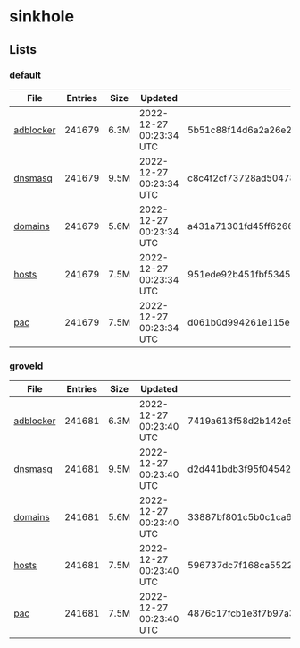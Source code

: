 # sinkhole

## Lists

### default

|File|Entries|Size|Updated|Hash|
|-|-|-|-|-|
|[adblocker](https://raw.githubusercontent.com/groveld/sinkhole/lists/default/adblocker.txt)|241679|6.3M|2022-12-27 00:23:34 UTC|5b51c88f14d6a2a26e2eb9046d188ecd4f7dcb4ab148ffe410f4c8095efe9a92|
|[dnsmasq](https://raw.githubusercontent.com/groveld/sinkhole/lists/default/dnsmasq.txt)|241679|9.5M|2022-12-27 00:23:34 UTC|c8c4f2cf73728ad504782b200f4c98339d9fd297049f581ac628ee12f9676da7|
|[domains](https://raw.githubusercontent.com/groveld/sinkhole/lists/default/domains.txt)|241679|5.6M|2022-12-27 00:23:34 UTC|a431a71301fd45ff6266a936d5792691e67221132590133532866fa4969eeafe|
|[hosts](https://raw.githubusercontent.com/groveld/sinkhole/lists/default/hosts.txt)|241679|7.5M|2022-12-27 00:23:34 UTC|951ede92b451fbf53458a37ef5b0127907641e6614c9139ceca9401d4ba0a454|
|[pac](https://raw.githubusercontent.com/groveld/sinkhole/lists/default/pac.txt)|241679|7.5M|2022-12-27 00:23:34 UTC|d061b0d994261e115e178f74aa02eb2dfd29b2fc4ecb706939b9127a54c38a68|

### groveld

|File|Entries|Size|Updated|Hash|
|-|-|-|-|-|
|[adblocker](https://raw.githubusercontent.com/groveld/sinkhole/lists/groveld/adblocker.txt)|241681|6.3M|2022-12-27 00:23:40 UTC|7419a613f58d2b142e5fe61324d4a9e563a823dc6179d47a6150e56a639e49f5|
|[dnsmasq](https://raw.githubusercontent.com/groveld/sinkhole/lists/groveld/dnsmasq.txt)|241681|9.5M|2022-12-27 00:23:40 UTC|d2d441bdb3f95f0454241e9c432505db138a7832882a433045a9ddb1a676bae3|
|[domains](https://raw.githubusercontent.com/groveld/sinkhole/lists/groveld/domains.txt)|241681|5.6M|2022-12-27 00:23:40 UTC|33887bf801c5b0c1ca686b14958b6eb052922d7475e3f514030b008b099f79b4|
|[hosts](https://raw.githubusercontent.com/groveld/sinkhole/lists/groveld/hosts.txt)|241681|7.5M|2022-12-27 00:23:40 UTC|596737dc7f168ca5522108afc7d9bd26ba1162dfd38fd1f65a740df64c2b6d6e|
|[pac](https://raw.githubusercontent.com/groveld/sinkhole/lists/groveld/pac.txt)|241681|7.5M|2022-12-27 00:23:40 UTC|4876c17fcb1e3f7b97a338610410b99f5f8492203292b046e8e4f8ec0b802285|
